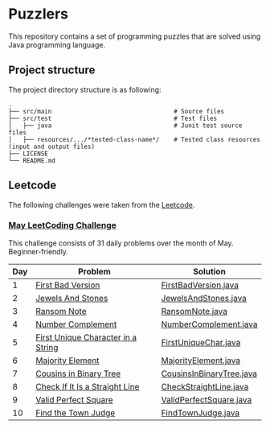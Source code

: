 # Puzzlers
This repository contains a set of programming puzzles that are solved using Java programming language.

## Project structure
The project directory structure is as following:

    .
    ├── src/main                                  # Source files
    ├── src/test                                  # Test files
    │   ├── java                                  # Junit test source files
    │   ├── resources/.../*tested-class-name*/    # Tested class resources (input and output files)
    ├── LICENSE
    └── README.md

## Leetcode
The following challenges were taken from the [Leetcode](https://leetcode.com/).

### [May LeetCoding Challenge](https://leetcode.com/explore/featured/card/may-leetcoding-challenge/)
This challenge consists of 31 daily problems over the month of May. Beginner-friendly.

| Day | Problem | Solution |
| --- | ------------- | --- |
| 1   | [First Bad Version](https://leetcode.com/explore/featured/card/may-leetcoding-challenge/534/week-1-may-1st-may-7th/3316/) | [FirstBadVersion.java](src/main/java/com/chizganov/puzzlers/leetcode/may/FirstBadVersion.java) |
| 2   | [Jewels And Stones](https://leetcode.com/explore/featured/card/may-leetcoding-challenge/534/week-1-may-1st-may-7th/3317/) | [JewelsAndStones.java](src/main/java/com/chizganov/puzzlers/leetcode/may/JewelsAndStones.java) |
| 3   | [Ransom Note](https://leetcode.com/explore/featured/card/may-leetcoding-challenge/534/week-1-may-1st-may-7th/3318/) | [RansomNote.java](src/main/java/com/chizganov/puzzlers/leetcode/may/RansomNote.java) |
| 4   | [Number Complement](https://leetcode.com/explore/featured/card/may-leetcoding-challenge/534/week-1-may-1st-may-7th/3319/) | [NumberComplement.java](src/main/java/com/chizganov/puzzlers/leetcode/may/NumberComplement.java) |
| 5   | [First Unique Character in a String](https://leetcode.com/explore/featured/card/may-leetcoding-challenge/534/week-1-may-1st-may-7th/3320/) | [FirstUniqueChar.java](src/main/java/com/chizganov/puzzlers/leetcode/may/FirstUniqueChar.java) |
| 6   | [Majority Element](https://leetcode.com/explore/featured/card/may-leetcoding-challenge/534/week-1-may-1st-may-7th/3321/) | [MajorityElement.java](src/main/java/com/chizganov/puzzlers/leetcode/may/MajorityElement.java) |
| 7   | [Cousins in Binary Tree](https://leetcode.com/explore/featured/card/may-leetcoding-challenge/534/week-1-may-1st-may-7th/3322/) | [CousinsInBinaryTree.java](src/main/java/com/chizganov/puzzlers/leetcode/may/CousinsInBinaryTree.java) |
| 8   | [Check If It Is a Straight Line](https://leetcode.com/explore/featured/card/may-leetcoding-challenge/535/week-2-may-8th-may-14th/3323/) | [CheckStraightLine.java](src/main/java/com/chizganov/puzzlers/leetcode/may/CheckStraightLine.java) |
| 9   | [Valid Perfect Square](https://leetcode.com/explore/featured/card/may-leetcoding-challenge/535/week-2-may-8th-may-14th/3324/) | [ValidPerfectSquare.java](src/main/java/com/chizganov/puzzlers/leetcode/may/ValidPerfectSquare.java) |
| 10  | [Find the Town Judge](https://leetcode.com/explore/challenge/card/may-leetcoding-challenge/535/week-2-may-8th-may-14th/3325/) | [FindTownJudge.java](src/main/java/com/chizganov/puzzlers/leetcode/may/FindTownJudge.java) |
